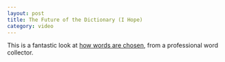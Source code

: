 ```yaml
---
layout: post
title: The Future of the Dictionary (I Hope)
category: video
---
```


This is a fantastic look at [how words are chosen](http://www.ted.com/talks/view/id/161), from a professional word collector.
